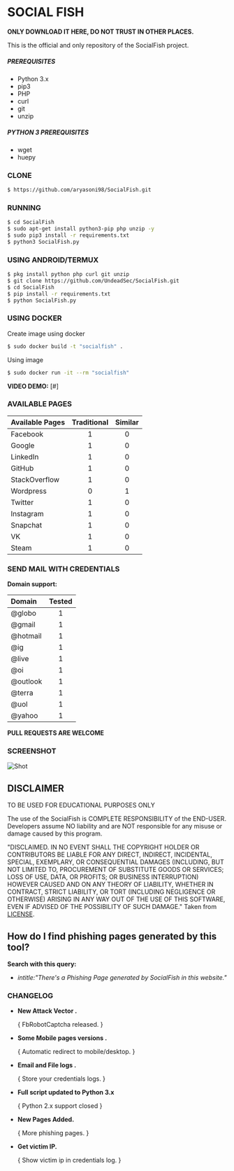 # SOCIAL FISH

**ONLY DOWNLOAD IT HERE, DO NOT TRUST IN OTHER PLACES.**

This is the official and only repository of the SocialFish project.

##### PREREQUISITES

- Python 3.x 
- pip3
- PHP
- curl
- git
- unzip

##### PYTHON 3 PREREQUISITES
- wget
- huepy

### CLONE

```sh
$ https://github.com/aryasoni98/SocialFish.git
```

### RUNNING

```sh
$ cd SocialFish
$ sudo apt-get install python3-pip php unzip -y
$ sudo pip3 install -r requirements.txt
$ python3 SocialFish.py
```

### USING ANDROID/TERMUX

```sh
$ pkg install python php curl git unzip
$ git clone https://github.com/UndeadSec/SocialFish.git
$ cd SocialFish
$ pip install -r requirements.txt
$ python SocialFish.py
```

### USING DOCKER

Create image using docker
```sh
$ sudo docker build -t "socialfish" .
```

Using image
```sh
$ sudo docker run -it --rm "socialfish"
```

**VIDEO DEMO:** [#]


### AVAILABLE PAGES

|Available Pages|Traditional|Similar|
|:---|:---:|:---:|
|Facebook|1|0|
|Google|1|0|
|LinkedIn|1|0|
|GitHub|1|0|
|StackOverflow|1|0||
|Wordpress|0|1|
|Twitter|1|0|
|Instagram|1|0|
|Snapchat|1|0|
|VK|1|0|
|Steam|1|0|

### SEND MAIL WITH CREDENTIALS
**Domain support:**

|Domain|Tested|
|:---|:---:|
|@globo|1|
|@gmail|1|
|@hotmail|1|
|@ig|1|
|@live|1|
|@oi|1|
|@outlook|1|
|@terra|1|
|@uol|1|
|@yahoo|1|


**PULL REQUESTS ARE WELCOME**

### SCREENSHOT
![Shot](https://github.com/UndeadSec/SocialFish/blob/master/Images/sc.png)

## DISCLAIMER

TO BE USED FOR EDUCATIONAL PURPOSES ONLY

The use of the SocialFish is COMPLETE RESPONSIBILITY of the END-USER. Developers assume NO liability and are NOT responsible for any misuse or damage caused by this program.

"DISCLAIMED. IN NO EVENT SHALL THE COPYRIGHT HOLDER OR CONTRIBUTORS BE LIABLE
FOR ANY DIRECT, INDIRECT, INCIDENTAL, SPECIAL, EXEMPLARY, OR CONSEQUENTIAL
DAMAGES (INCLUDING, BUT NOT LIMITED TO, PROCUREMENT OF SUBSTITUTE GOODS OR
SERVICES; LOSS OF USE, DATA, OR PROFITS; OR BUSINESS INTERRUPTION) HOWEVER
CAUSED AND ON ANY THEORY OF LIABILITY, WHETHER IN CONTRACT, STRICT LIABILITY,
OR TORT (INCLUDING NEGLIGENCE OR OTHERWISE) ARISING IN ANY WAY OUT OF THE USE
OF THIS SOFTWARE, EVEN IF ADVISED OF THE POSSIBILITY OF SUCH DAMAGE."
Taken from [LICENSE](LICENSE).

## How do I find phishing pages generated by this tool?
**Search with this query:**
- *intitle:"There's a Phishing Page generated by SocialFish in this website."*

### CHANGELOG

* **New Attack Vector .**
  
  { FbRobotCaptcha released. }
  
* **Some Mobile pages versions .**
  
  { Automatic redirect to mobile/desktop. }
  
* **Email and File logs .**
  
  { Store your credentials logs. }
  
* **Full script updated to Python 3.x**

  { Python 2.x support closed }
  
* **New Pages Added.**
  
  { More phishing pages. }

* **Get victim IP.**

  { Show victim ip in credentials log. }
